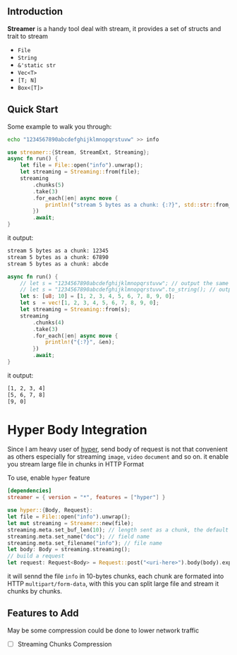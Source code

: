 ## Introduction

**Streamer** is a handy tool deal with stream, it provides
a set of structs and trait to stream
- `File`
- `String`
- `&'static str`
- `Vec<T>`
- `[T; N]`
- `Box<[T]>`

## Quick Start

Some example to walk you through:
```bash
echo "1234567890abcdefghijklmnopqrstuvw" >> info
```
```rust no_run
use streamer::{Stream, StreamExt, Streaming};
async fn run() {
    let file = File::open("info").unwrap();
    let streaming = Streaming::from(file);
    streaming
        .chunks(5)
        .take(3)
        .for_each(|en| async move {
            println!("stream 5 bytes as a chunk: {:?}", std::str::from_utf8(&en).unwrap());
        })
        .await;
}
```
it output:
```bash
stream 5 bytes as a chunk: 12345
stream 5 bytes as a chunk: 67890
stream 5 bytes as a chunk: abcde
```

```rust no_run
async fn run() {
    // let s = "1234567890abcdefghijklmnopqrstuvw"; // output the same as above
    // let s = "1234567890abcdefghijklmnopqrstuvw".to_string(); // output the same as above
    let s: [u8; 10] = [1, 2, 3, 4, 5, 6, 7, 8, 9, 0];
    let s  = vec![1, 2, 3, 4, 5, 6, 7, 8, 9, 0];
    let streaming = Streaming::from(s);
    streaming
        .chunks(4)
        .take(3)
        .for_each(|en| async move {
            println!("{:?}", &en);
        })
        .await;
}
```
it output:
```bash
[1, 2, 3, 4]
[5, 6, 7, 8]
[9, 0]
```
# Hyper Body Integration
Since I am heavy user of [hyper](https://hyper.rs),
send body of request is not that convenient as others
especially for streaming `image`, `video` `document` and so on.
it enable you stream large file in chunks in HTTP Format

To use, enable `hyper` feature 
```toml
[dependencies]
streamer = { version = "*", features = ["hyper"] }
```

```rust 
use hyper::{Body, Request}:
let file = File::open("info").unwrap();
let mut streaming = Streamer::new(file);
streaming.meta.set_buf_len(10); // length sent as a chunk, the default is 64kB
streaming.meta.set_name("doc"); // field name 
streaming.meta.set_filename("info"); // file name
let body: Body = streaming.streaming();
// build a request 
let request: Request<Body> = Request::post("<uri-here>").body(body).expect("failed to build a request");
```

it will sennd the file `info` in 10-bytes chunks, each chunk are formated into HTTP `multipart/form-data`, with this you can split large file and stream it chunks by chunks.

## Features to Add

May be some compression could be done to lower network traffic

- [ ] Streaming Chunks Compression


